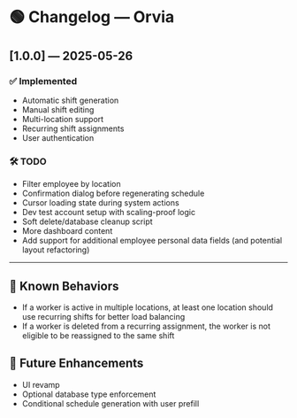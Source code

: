 # 🟢 Changelog — Orvia

## [1.0.0] — 2025-05-26

### ✅ Implemented
- Automatic shift generation
- Manual shift editing
- Multi-location support
- Recurring shift assignments
- User authentication

### 🛠️ TODO
- Filter employee by location
- Confirmation dialog before regenerating schedule
- Cursor loading state during system actions
- Dev test account setup with scaling-proof logic
- Soft delete/database cleanup script
- More dashboard content
- Add support for additional employee personal data fields (and potential layout refactoring)


---

## 🧩 Known Behaviors
- If a worker is active in multiple locations, at least one location should use recurring shifts for better load balancing
- If a worker is deleted from a recurring assignment, the worker is not eligible to be reassigned to the same shift

## 📍 Future Enhancements
- UI revamp
- Optional database type enforcement
- Conditional schedule generation with user prefill